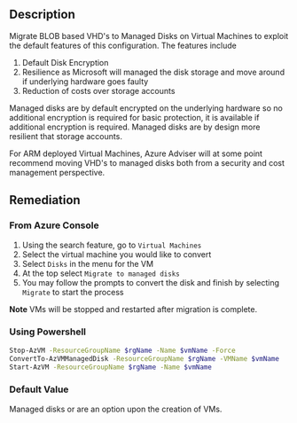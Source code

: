## Description

Migrate BLOB based VHD's to Managed Disks on Virtual Machines to exploit the default features of this configuration. The features include
  1. Default Disk Encryption
  2. Resilience as Microsoft will managed the disk storage and move around if underlying hardware goes faulty
  3. Reduction of costs over storage accounts

Managed disks are by default encrypted on the underlying hardware so no additional encryption is required for basic protection, it is available if additional encryption is required. Managed disks are by design more resilient that storage accounts.

For ARM deployed Virtual Machines, Azure Adviser will at some point recommend moving VHD's to managed disks both from a security and cost management perspective.

## Remediation

### From Azure Console

1. Using the search feature, go to `Virtual Machines`
2. Select the virtual machine you would like to convert
3. Select `Disks` in the menu for the VM
4. At the top select `Migrate to managed disks`
5. You may follow the prompts to convert the disk and finish by selecting `Migrate` to start the process

**Note** VMs will be stopped and restarted after migration is complete.

### Using Powershell

```bash
Stop-AzVM -ResourceGroupName $rgName -Name $vmName -Force
ConvertTo-AzVMManagedDisk -ResourceGroupName $rgName -VMName $vmName
Start-AzVM -ResourceGroupName $rgName -Name $vmName
```

### Default Value

Managed disks or are an option upon the creation of VMs.